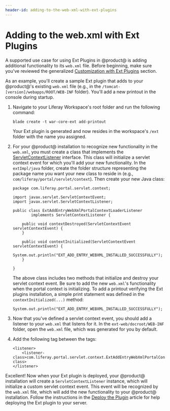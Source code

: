 ```yaml
---
header-id: adding-to-the-web-xml-with-ext-plugins
---
```


# Adding to the web.xml with Ext Plugins

A supported use case for using Ext Plugins in @product@ is adding additional
functionality to its `web.xml` file. Before beginning, make sure you've reviewed
the generalized
[Customization with Ext Plugins](/docs/7-2/reference/-/knowledge_base/r/customizing-core-functionality-with-ext)
section.

As an example, you'll create a sample Ext plugin that adds to your @product@'s
existing `web.xml` file (e.g., in the `/tomcat-[version]/webapps/ROOT/WEB-INF`
folder). You'll add a new printout in the console during startup.

1.  Navigate to your Liferay Workspace's root folder and run the following
    command:

        blade create -t war-core-ext add-printout

    Your Ext plugin is generated and now resides in the workspace's `/ext`
    folder with the name you assigned.

2.  For your @product@ installation to recognize new functionality in the
    `web.xml`, you must create a class that implements the
    [ServletContextListener](https://javaee.github.io/javaee-spec/javadocs/javax/servlet/ServletContextListener.html)
    interface. This class will initialize a servlet context event for which
    you'll add your new functionality. In the `extImpl/java` folder, create the
    folder structure representing the package name you want your new class to
    reside in (e.g., `com/liferay/portal/servlet/context`). Then create your new
    Java class:

        package com.liferay.portal.servlet.context;

        import javax.servlet.ServletContextEvent;
        import javax.servlet.ServletContextListener;

        public class ExtAddEntryWebXmlPortalContextLoaderListener
                implements ServletContextListener {

            public void contextDestroyed(ServletContextEvent servletContextEvent) {
            }

            public void contextInitialized(ServletContextEvent servletContextEvent) {
                System.out.println("EXT_ADD_ENTRY_WEBXML_INSTALLED_SUCCESSFULLY");
            }

        }

    The above class includes two methods that initialize and destroy your
    servlet context event. Be sure to add the new `web.xml`'s functionality when
    the portal context is initializing. To add a printout verifying the Ext
    plugins installation, a simple print statement was defined in the
    `contextInitialized(...)` method:

        System.out.println("EXT_ADD_ENTRY_WEBXML_INSTALLED_SUCCESSFULLY");

3.  Now that you've defined a servlet context event, you should add a listener
    to your `web.xml` that listens for it. In the `ext-web/docroot/WEB-INF`
    folder, open the `web.xml` file, which was generated for you by default.

4.  Add the following <listener> tag between the <web-app> tags:

        <listener>
            <listener-class>com.liferay.portal.servlet.context.ExtAddEntryWebXmlPortalContextLoaderListener</listener-class>
        </listener>

Excellent! Now when your Ext plugin is deployed, your @product@ installation
will create a `ServletContextListener` instance, which will initialize a custom
servlet context event. This event will be recognized by the `web.xml` file,
which will add the new functionality to your @product@ installation. Follow the
instructions in the
[Deploy the Plugin](/docs/7-2/reference/-/knowledge_base/r/deploying-an-ext-plugin)
article for help deploying the Ext plugin to your server.
